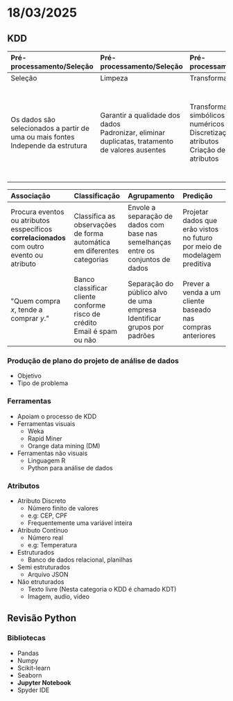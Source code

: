 # 18/03/2025

## KDD

| Pré-processamento/Seleção | Pré-processamento/Seleção | Pré-processamento/Seleção | Processamento | Interpretação |
| :- | :- | :- | :- | :- |
| Seleção | Limpeza | Transformação | Mineração | Interpretação | 
| Os dados são selecionados a partir de uma ou mais fontes <br> Independe da estrutura | Garantir a qualidade dos dados <br> Padronizar, eliminar duplicatas, tratamento de valores ausentes | Transformar valores simbólicos para numéricos <br> Discretização de atributos <br> Criação de novos atributos | Selecionar tarefas <br> Associação, Classificação, Agrupamento, Predição <br> Escolha e aplicação do algoritmo para construir o modelo | Visualização em gráfico, mapa, etc <br>  |

| Associação | Classificação | Agrupamento | Predição |
| :- | :- | :- | :- |
| Procura eventos ou atributos esspecíficos **correlacionados** com outro evento ou atributo | Classifica as observações de forma automática em diferentes categorias | Envole a separação de dados com base nas semelhanças entre os conjuntos de dados | Projetar dados que erão vistos no futuro por meio de modelagem preditiva |
| "Quem compra *x*, tende a comprar *y*." | Banco classificar cliente conforme risco de crédito <br> Email é spam ou não | Separação do público alvo de uma empresa <br> Identificar grupos por padrões | Prever a venda a um cliente baseado nas compras anteriores |

### Produção de plano do projeto de análise de dados

- Objetivo
- Tipo de problema

### Ferramentas

- Apoiam o processo de KDD
- Ferramentas visuais
    - Weka
    - Rapid Miner
    - Orange data mining (DM)
- Ferramentas não visuais
    - Linguagem R
    - Python para análise de dados

### Atributos 

- Atributo Discreto
    - Número finito de valores
    - e.g: CEP, CPF
    - Frequentemente uma variável inteira
- Atributo Contínuo
    - Número real
    - e.g: Temperatura
- Estruturados
    - Banco de dados relacional, planilhas
- Semi estruturados
    - Arquivo JSON
- Não etruturados
    - Texto livre (Nesta categoria o KDD é chamado KDT)
    - Imagem, audio, video

## Revisão Python

### Bibliotecas

- Pandas
- Numpy
- Scikit-learn
- Seaborn
- **Jupyter Notebook**
- Spyder IDE

